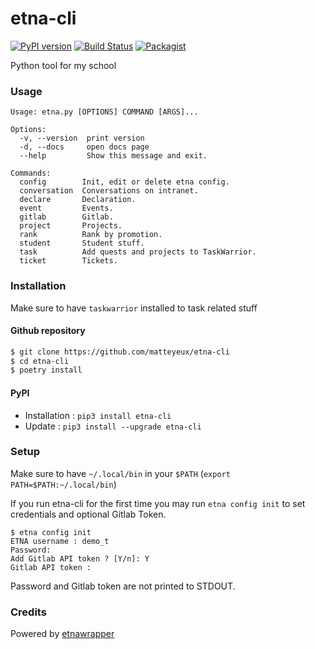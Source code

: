 # etna-cli
[![PyPI version](https://badge.fury.io/py/etna-cli.svg)](https://badge.fury.io/py/etna-cli)
[![Build Status](https://drone.matteyeux.com/api/badges/matteyeux/etna-cli/status.svg)](http://drone.matteyeux.com:8080/matteyeux/etna-cli)
[![Packagist](https://img.shields.io/badge/Docs-etna-blue)](https://etna-cli.matteyeux.com)

Python tool for my school

### Usage

```
Usage: etna.py [OPTIONS] COMMAND [ARGS]...

Options:
  -v, --version  print version
  -d, --docs     open docs page
  --help         Show this message and exit.

Commands:
  config        Init, edit or delete etna config.
  conversation  Conversations on intranet.
  declare       Declaration.
  event         Events.
  gitlab        Gitlab.
  project       Projects.
  rank          Rank by promotion.
  student       Student stuff.
  task          Add quests and projects to TaskWarrior.
  ticket        Tickets.
```


### Installation

Make sure to have `taskwarrior` installed to task related stuff

#### Github repository
```bash
$ git clone https://github.com/matteyeux/etna-cli
$ cd etna-cli
$ poetry install
```

#### PyPI
- Installation : `pip3 install etna-cli`
- Update : `pip3 install --upgrade etna-cli`

### Setup

Make sure to have `~/.local/bin` in your `$PATH` (`export PATH=$PATH:~/.local/bin`)

If you run etna-cli for the first time you may run `etna config init` to set credentials and optional Gitlab Token.
```
$ etna config init
ETNA username : demo_t
Password:
Add Gitlab API token ? [Y/n]: Y
Gitlab API token :
```

Password and Gitlab token are not printed to STDOUT.


### Credits
Powered by [etnawrapper](https://github.com/tbobm/etnawrapper)
